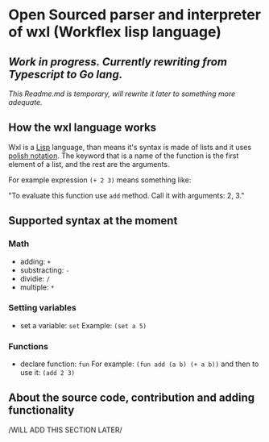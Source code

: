 # Open Sourced parser and interpreter of wxl (Workflex lisp language)

## *Work in progress. Currently rewriting from Typescript to Go lang.*

*This Readme.md is temporary, will rewrite it later to something more adequate.*

## How the wxl language works

Wxl is a [Lisp](lishttps://en.wikipedia.org/wiki/Lispp) language, than means it's syntax is made of lists and it uses [polish notation](https://en.wikipedia.org/wiki/Polish_notation).
The keyword that is a name of the function is the first element of a list, and the rest are the arguments.

For example expression `(+ 2 3)` means something like:

"To evaluate this function use `add` method. Call it with arguments: 2, 3."

## Supported syntax at the moment

### Math

* adding: `+`
* substracting: `-`
* dividie: `/`
* multiple: `*`

### Setting variables

* set a variable: `set`
Example: `(set a 5)`

### Functions

* declare function: `fun`
For example: `(fun add (a b) (+ a b))` and then to use it: `(add 2 3)`

## About the source code, contribution and adding functionality

/WILL ADD THIS SECTION LATER/